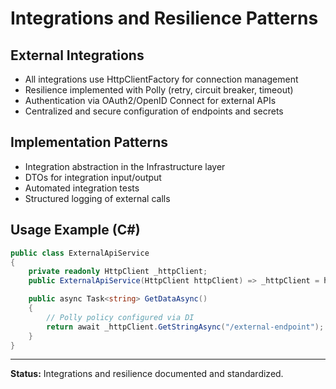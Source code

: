 
# Integrations and Resilience Patterns

## External Integrations

- All integrations use HttpClientFactory for connection management
- Resilience implemented with Polly (retry, circuit breaker, timeout)
- Authentication via OAuth2/OpenID Connect for external APIs
- Centralized and secure configuration of endpoints and secrets

## Implementation Patterns

- Integration abstraction in the Infrastructure layer
- DTOs for integration input/output
- Automated integration tests
- Structured logging of external calls

## Usage Example (C#)

```csharp
public class ExternalApiService
{
    private readonly HttpClient _httpClient;
    public ExternalApiService(HttpClient httpClient) => _httpClient = httpClient;

    public async Task<string> GetDataAsync()
    {
        // Polly policy configured via DI
        return await _httpClient.GetStringAsync("/external-endpoint");
    }
}
```

---

**Status:** Integrations and resilience documented and standardized.
